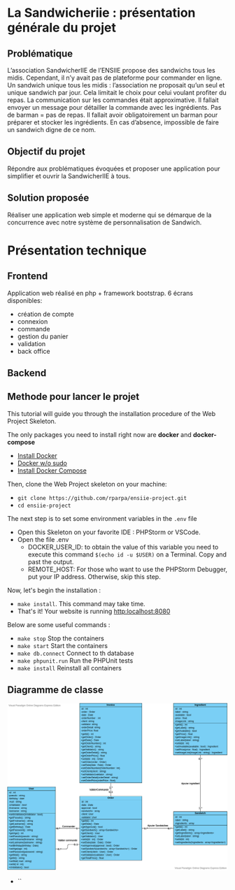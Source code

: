 # La Sandwicheriie : présentation générale du projet

## Problématique
L’association SandwicherIIE de l’ENSIIE propose des sandwichs tous les midis. Cependant, il n’y avait pas de plateforme pour commander en ligne. Un sandwich unique tous les midis : l’association ne proposait qu’un seul et unique sandwich par jour. 
Cela limitait le choix pour celui voulant profiter du repas. La communication sur les commandes était approximative. Il fallait envoyer un message pour détailler la commande avec les ingrédients. Pas de barman = pas de repas. Il fallait avoir obligatoirement un barman pour préparer et stocker les ingrédients. En cas d’absence, impossible de faire un sandwich digne de ce nom. 

## Objectif du projet
Répondre aux problématiques évoquées et proposer une application pour simplifier et ouvrir la SandwicherIIE à tous.

## Solution proposée
Réaliser une application web simple et moderne qui se démarque de la concurrence avec notre système de personnalisation de Sandwich.

# Présentation technique
## Frontend
Application web réalisé en php + framework bootstrap.
6 écrans disponibles:
* création de compte
* connexion
* commande
* gestion du panier
* validation
* back office

## Backend


## Methode pour lancer le projet
This tutorial will guide you through the installation procedure of the Web Project Skeleton.   

The only packages you need to install right now are **docker** and **docker-compose**
* [Install Docker](https://docs.docker.com/install/)
* [Docker w/o sudo](https://docs.docker.com/install/linux/linux-postinstall/)
* [Install Docker Compose](https://docs.docker.com/compose/install/)

Then, clone the Web Project skeleton on your machine:
* `git clone https://github.com/rparpa/ensiie-project.git`
* `cd ensiie-project`

The next step is to set some environment variables in the `.env` file
* Open this Skeleton on your favorite IDE : PHPStorm or VSCode.
* Open the file .env
    * DOCKER_USER_ID: to obtain the value of this variable you need to execute this command `$(echo id -u $USER)` on a Terminal. Copy and past the output.
    * REMOTE_HOST: For those who want to use the PHPStorm Debugger, put your IP address. Otherwise, skip this step.

Now, let's begin the installation :
* `make install`. This command may take time.  
* That's it! Your website is running [http:localhost:8080](http:localhost:8080)

Below are some useful commands :
* `make stop` Stop the containers
* `make start` Start the containers
* `make db.connect` Connect to th database
* `make phpunit.run` Run the PHPUnit tests
* `make install` Reinstall all containers



## Diagramme de classe
![Create user in db](public/assets/documentation_images/Diagramme_de_classe_Sandwicheriie.png)

* ``